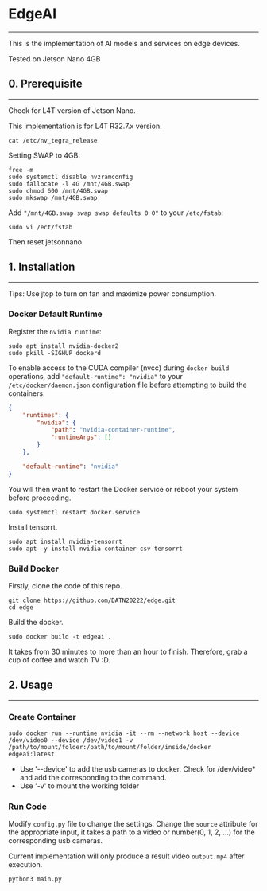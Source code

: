 # EdgeAI
---
This is the implementation of AI models and services on edge devices.

Tested on Jetson Nano 4GB

## 0. Prerequisite
---
Check for L4T version of Jetson Nano.

This implementation is for L4T R32.7.x version.
```shell
cat /etc/nv_tegra_release
```

Setting SWAP to 4GB:
```shell
free -m
sudo systemctl disable nvzramconfig
sudo fallocate -l 4G /mnt/4GB.swap
sudo chmod 600 /mnt/4GB.swap
sudo mkswap /mnt/4GB.swap
```
Add `"/mnt/4GB.swap swap swap defaults 0 0"` to your `/etc/fstab`:
```shell
sudo vi /ect/fstab
```
Then reset jetsonnano

## 1. Installation
---
Tips: Use jtop to turn on fan and maximize power consumption.

### Docker Default Runtime

Register the `nvidia runtime`:
```shell
sudo apt install nvidia-docker2
sudo pkill -SIGHUP dockerd
```

To enable access to the CUDA compiler (nvcc) during `docker build` operations, add `"default-runtime": "nvidia"` to your `/etc/docker/daemon.json` configuration file before attempting to build the containers:
``` json
{
    "runtimes": {
        "nvidia": {
            "path": "nvidia-container-runtime",
            "runtimeArgs": []
        }
    },

    "default-runtime": "nvidia"
}
```

You will then want to restart the Docker service or reboot your system before proceeding.
```shell
sudo systemctl restart docker.service
```

Install tensorrt.
```shell
sudo apt install nvidia-tensorrt
sudo apt -y install nvidia-container-csv-tensorrt
```

### Build Docker
Firstly, clone the code of this repo.
```shell
git clone https://github.com/DATN20222/edge.git
cd edge
```

Build the docker.
```shell
sudo docker build -t edgeai .
```
It takes from 30 minutes to more than an hour to finish. Therefore, grab a cup of coffee and watch TV :D.

## 2. Usage
---

### Create Container
```shell
sudo docker run --runtime nvidia -it --rm --network host --device /dev/video0 --device /dev/video1 -v /path/to/mount/folder:/path/to/mount/folder/inside/docker edgeai:latest
```
- Use '--device' to add the usb cameras to docker. Check for /dev/video* and add the corresponding to the command.
- Use '-v' to mount the working folder

### Run Code
Modify `config.py` file to change the settings. Change the `source` attribute for the appropriate input, it takes a path to a video or number(0, 1, 2, ...) for the corresponding usb cameras.

Current implementation will only produce a result video `output.mp4` after execution.
```shell
python3 main.py
```
